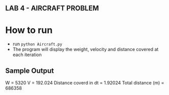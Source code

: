 ## LAB 4  - AIRCRAFT PROBLEM

# How to run
- run `python Aircraft.py`
- The program will display the weight, velocity and distance covered at each iteration

## Sample Output
W = 5320  V = 192.024 Distance coverd in dt = 1.92024
Total distance (m) = 686358